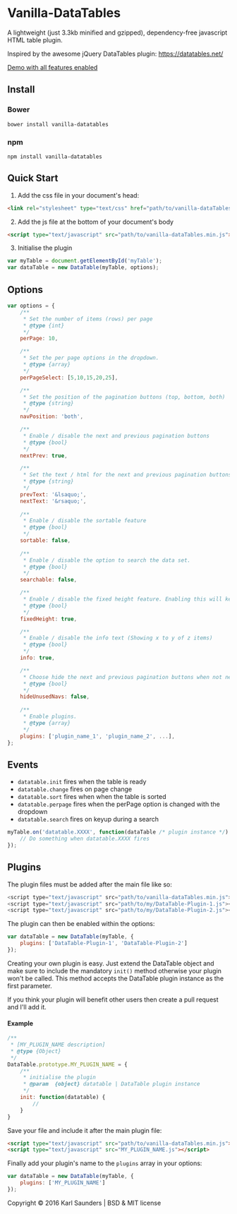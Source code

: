 # Vanilla-DataTables
A lightweight (just 3.3kb minified and gzipped), dependency-free javascript HTML table plugin.

Inspired by the awesome jQuery DataTables plugin: https://datatables.net/

[Demo with all features enabled](http://codepen.io/Mobius1/full/VadmKb/)

## Install

### Bower
```
bower install vanilla-datatables
```

### npm
```
npm install vanilla-datatables
```

## Quick Start

1. Add the css file in your document's head:

```html
<link rel="stylesheet" type="text/css" href="path/to/vanilla-dataTables.min.css">
```

2. Add the js file at the bottom of your document's body

```html
<script type="text/javascript" src="path/to/vanilla-dataTables.min.js"></script>
```

3. Initialise the plugin

```javascript
var myTable = document.getElementById('myTable');
var dataTable = new DataTable(myTable, options);
```

## Options

```javascript
var options = {
	/**
	 * Set the number of items (rows) per page
	 * @type {int}
	 */
	perPage: 10,

	/**
	 * Set the per page options in the dropdown.
	 * @type {array}
	 */
	perPageSelect: [5,10,15,20,25],

	/**
	 * Set the position of the pagination buttons (top, bottom, both)
	 * @type {string}
	 */
	navPosition: 'both',

	/**
	 * Enable / disable the next and previous pagination buttons
	 * @type {bool}
	 */
	nextPrev: true,

	/**
	 * Set the text / html for the next and previous pagination buttons
	 * @type {string}
	 */
	prevText: '&lsaquo;',
	nextText: '&rsaquo;',
	
	/**
	 * Enable / disable the sortable feature
	 * @type {bool}
	 */
	sortable: false,
	
	/**
	 * Enable / disable the option to search the data set.
	 * @type {bool}
	 */
	searchable: false,

	/**
	 * Enable / disable the fixed height feature. Enabling this will keep the bottom container fixed in place
	 * @type {bool}
	 */
	fixedHeight: true,

	/**
	 * Enable / disable the info text (Showing x to y of z items)
	 * @type {bool}
	 */
	info: true,

	/**
	 * Choose hide the next and previous pagination buttons when not needed. Leaving this disabled will just disable the buttons.
	 * @type {bool}
	 */
	hideUnusedNavs: false,
	
	/**
	 * Enable plugins.
	 * @type {array}
	 */
	plugins: ['plugin_name_1', 'plugin_name_2', ...],	
};
```

## Events

* ```datatable.init``` fires when the table is ready
* ```datatable.change``` fires on page change
* ```datatable.sort``` fires when when the table is sorted
* ```datatable.perpage``` fires when the perPage option is changed with the dropdown
* ```datatable.search``` fires on keyup during a search

```javascript
myTable.on('datatable.XXXX', function(dataTable /* plugin instance */) {
	// Do something when datatable.XXXX fires
});
```

## Plugins
The plugin files must be added after the main file like so:

``` javascript
<script type="text/javascript" src="path/to/vanilla-dataTables.min.js"></script>
<script type="text/javascript" src="path/to/my/DataTable-Plugin-1.js"></script>
<script type="text/javascript" src="path/to/my/DataTable-Plugin-2.js"></script>
```

The plugin can then be enabled within the options:

```javascript
var dataTable = new DataTable(myTable, {
    plugins: ['DataTable-Plugin-1', 'DataTable-Plugin-2']
});
```

Creating your own plugin is easy. Just extend the DataTable object and make sure to include the mandatory `init()` method otherwise your plugin won't be called. This method accepts the DataTable plugin instance as the first parameter.

If you think your plugin will benefit other users then create a pull request and I'll add it.

#### Example
```javascript
/**
 * [MY_PLUGIN_NAME description]
 * @type {Object}
 */
DataTable.prototype.MY_PLUGIN_NAME = {
	/**
	 * initialise the plugin
	 * @param  {object} datatable | DataTable plugin instance
	 */
	init: function(datatable) {
		//
	}
}
```
Save your file and include it after the main plugin file:
```html
<script type="text/javascript" src="path/to/vanilla-dataTables.min.js"></script>
<script type="text/javascript" src="MY_PLUGIN_NAME.js"></script>
```

Finally add your plugin's name to the `plugins` array in your options:
```javascript
var dataTable = new DataTable(myTable, {
    plugins: ['MY_PLUGIN_NAME']
});
```

Copyright © 2016 Karl Saunders | BSD & MIT license
